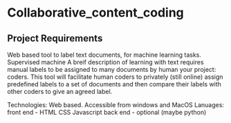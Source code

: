 # Collaborative_content_coding

## Project Requirements
Web based tool to label text documents, for machine learning tasks. Supervised machine A breif description of learning with text requires manual labels to be assigned to many documents by human your project: coders. This tool will facilitate human coders to privately (still online) assign predefined labels to a set of documents and then compare their labels with other coders to give an agreed label. 

Technologies: Web based. Accessible from windows and MacOS
Lanuages: front end - HTML CSS Javascript back end - optional (maybe python)



